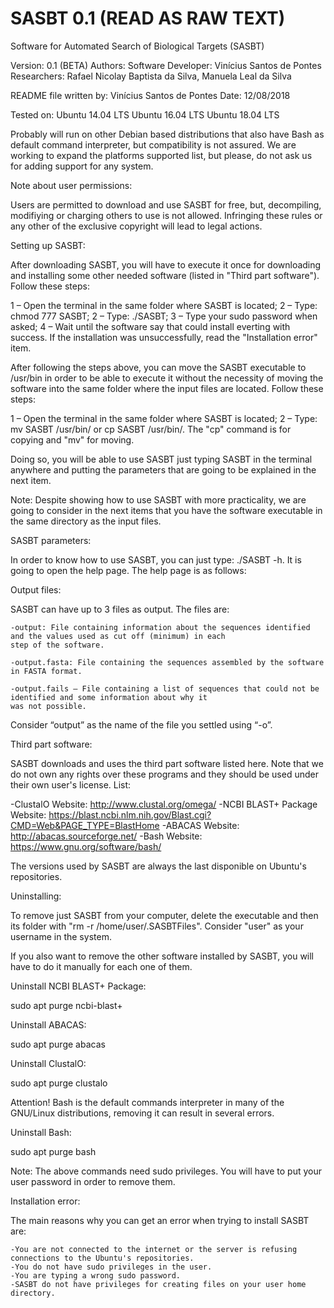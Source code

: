 # SASBT 0.1 (READ AS RAW TEXT) 
Software for Automated Search of Biological Targets (SASBT)

Version: 0.1 (BETA)
Authors:
  Software Developer: Vinícius Santos de Pontes
  Researchers: Rafael Nicolay Baptista da Silva, Manuela Leal da Silva 

README file written by: Vinícius Santos de Pontes
Date: 12/08/2018

Tested on:
  Ubuntu 14.04 LTS
  Ubuntu 16.04 LTS
  Ubuntu 18.04 LTS
  
  Probably will run on other Debian based distributions that also have Bash as default command interpreter, but compatibility
  is not assured. We are working to expand the platforms supported list, but please, do not ask us for adding support for any 
  system.
  
Note about user permissions:

  Users are permitted to download and use SASBT for free, but, decompiling, modifiying or charging others to use is not allowed. 
  Infringing these rules or any other of the exclusive copyright will lead to legal actions.      
  
Setting up SASBT:

  After downloading SASBT, you will have to execute it once for downloading and installing some other needed software (listed in 
  "Third part software"). Follow these steps:

  1 – Open the terminal in the same folder where SASBT is located;
  2 – Type: chmod 777 SASBT;
  2 – Type: ./SASBT;
  3 – Type your sudo password when asked;
  4 – Wait until the software say that could install everting with success. If the installation was unsuccessfully, read the 
  "Installation error" item.

  After following the steps above, you can move the SASBT executable to /usr/bin in order to be able to execute it without the 
  necessity of moving the software into the same folder where the input files are located. Follow these steps:

  1 – Open the terminal in the same folder where SASBT is located;
  2 – Type: mv SASBT /usr/bin/ or cp SASBT /usr/bin/. The "cp" command is for copying and "mv" for moving.

  Doing so, you will be able to use SASBT just typing SASBT in the terminal anywhere and putting the parameters that are going to 
  be explained in the next item.
  
  Note: Despite showing how to use SASBT with more practicality, we are going to consider in the next items that you have the 
  software executable in the same directory as the input files.   

SASBT parameters:

  In order to know how to use SASBT, you can just type: ./SASBT -h. It is going to open the help page.
  The help page is as follows:
  
Output files:

  SASBT can have up to 3 files as output. The files are:
  
    -output: File containing information about the sequences identified and the values used as cut off (minimum) in each 
    step of the software.
    
    -output.fasta: File containing the sequences assembled by the software in FASTA format.
    
    -output.fails – File containing a list of sequences that could not be identified and some information about why it 
    was not possible.
    
  Consider “output” as the name of the file you settled using “-o”. 

Third part software:

  SASBT downloads and uses the third part software listed here. Note that we do not own any rights over these programs and 
  they should be used under their own user's license. List:
  
  -ClustalO
    Website: http://www.clustal.org/omega/
  -NCBI BLAST+ Package
    Website: https://blast.ncbi.nlm.nih.gov/Blast.cgi?CMD=Web&PAGE_TYPE=BlastHome
  -ABACAS
    Website: http://abacas.sourceforge.net/
  -Bash
    Website: https://www.gnu.org/software/bash/
  
  The versions used by SASBT are always the last disponible on Ubuntu's repositories.
  
Uninstalling:

  To remove just SASBT from your computer, delete the executable and then its folder with "rm -r /home/user/.SASBTFiles". 
  Consider "user" as your username in the system.
  
  If you also want to remove the other software installed by SASBT, you will have to do it manually for each one of them.

  Uninstall NCBI BLAST+ Package:

   sudo apt purge ncbi-blast+

  Uninstall ABACAS:

   sudo apt purge abacas

  Uninstall ClustalO:

   sudo apt purge clustalo
    
  Attention! Bash is the default commands interpreter in many of the GNU/Linux distributions, removing it can result in several
  errors.
  
  Uninstall Bash:
  
   sudo apt purge bash
   
  Note: The above commands need sudo privileges. You will have to put your user password in order to remove them.
  
Installation error:

  The main reasons why you can get an error when trying to install SASBT are:
    
    -You are not connected to the internet or the server is refusing connections to the Ubuntu's repositories.
    -You do not have sudo privileges in the user.
    -You are typing a wrong sudo password.
    -SASBT do not have privileges for creating files on your user home directory.

 
